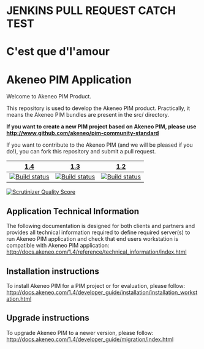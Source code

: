 # JENKINS PULL REQUEST CATCH TEST

# C'est que d'l'amour

Akeneo PIM Application
======================
Welcome to Akeneo PIM Product.

This repository is used to develop the Akeneo PIM product.
Practically, it means the Akeneo PIM bundles are present in the src/ directory.

**If you want to create a new PIM project based on Akeneo PIM, please use http://www.github.com/akeneo/pim-community-standard**

If you want to contribute to the Akeneo PIM (and we will be pleased if you do!), you can fork
this repository and submit a pull request.

| [1.4][1.4] | [1.3][1.3] | [1.2][1.2] |
|:----------:|:----------:|:----------:|
| [![Build status][1.4 image]][1.4] | [![Build status][1.3 image]][1.3] | [![Build status][1.2 image]][1.2] |

  [1.4 image]: https://travis-ci.org/akeneo/pim-community-dev.svg?branch=1.4
  [1.4]: https://github.com/akeneo/pim-community-dev/tree/1.4
  [1.3 image]: https://travis-ci.org/akeneo/pim-community-dev.svg?branch=1.3
  [1.3]: https://github.com/akeneo/pim-community-dev/tree/1.3
  [1.2 image]: https://travis-ci.org/akeneo/pim-community-dev.svg?branch=1.2
  [1.2]: https://github.com/akeneo/pim-community-dev/tree/1.2

[![Scrutinizer Quality Score](https://scrutinizer-ci.com/g/akeneo/pim-community-dev/badges/quality-score.png?s=05ef3d5d2bbfae2f9a659060b21711d275f0c1ff)](https://scrutinizer-ci.com/g/akeneo/pim-community-dev/)

Application Technical Information
---------------------------------

The following documentation is designed for both clients and partners and provides all technical information required to define required server(s) to run Akeneo PIM application and check that end users workstation is compatible with Akeneo PIM application:
http://docs.akeneo.com/1.4/reference/technical_information/index.html

Installation instructions
-------------------------

To install Akeneo PIM for a PIM project or for evaluation, please follow:
http://docs.akeneo.com/1.4/developer_guide/installation/installation_workstation.html

Upgrade instructions
--------------------

To upgrade Akeneo PIM to a newer version, please follow:
http://docs.akeneo.com/1.4/developer_guide/migration/index.html

